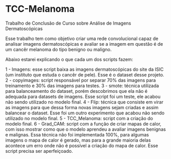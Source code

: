 # TCC-Melanoma
Trabalho de Conclusão de Curso sobre Análise de Imagens Dermatoscópicas

Esse trabalho tem como objetivo criar uma rede convolucional capaz de analisar imagens dermatoscópicas e avaliar se a imagem em questão é de um cancêr melanoma do tipo benigno ou maligno.

Abaixo estarei explicando o que cada um dos scripts fazem:

1 - Imagens: esse script baixa as imagens dermatoscópicas do site da ISIC (um instituto que estuda o cancêr de pele). Esse é o dataset desse projeto.
2 - copyimages: script responsável por separar 70% das imagens para treinamento e 30% das imagens para testes.
3 - smote: técnica utilizada para balanceamento do dataset, porém descobrimos que ela não é adequada para datasets de imagens. Esse script foi um teste, ele acabou não sendo utilizado no modelo final.
4 - Flip: técnica que consiste em virar as imagens para que dessa forma novas imagens sejam criadas e assim balancear o dataset. Esse foi um outro experimento que acabou não sendo utilizado no modelo final.
5 - TCC_Melanoma: script com a criação do modelo final.
6 - Grad_CAM: script com a função de criar mapas de calor, com isso mostrar como que o modelo aprendeu a avaliar imagens benignas e malignas. Essa técnica não foi implementada 100%, para algumas imagens o mapa de calor é gerado, mas para a grande maioria delas acontece um erro onde não é possível a criação do mapa de calor. Esse script precisa ser aperfeiçoado.
